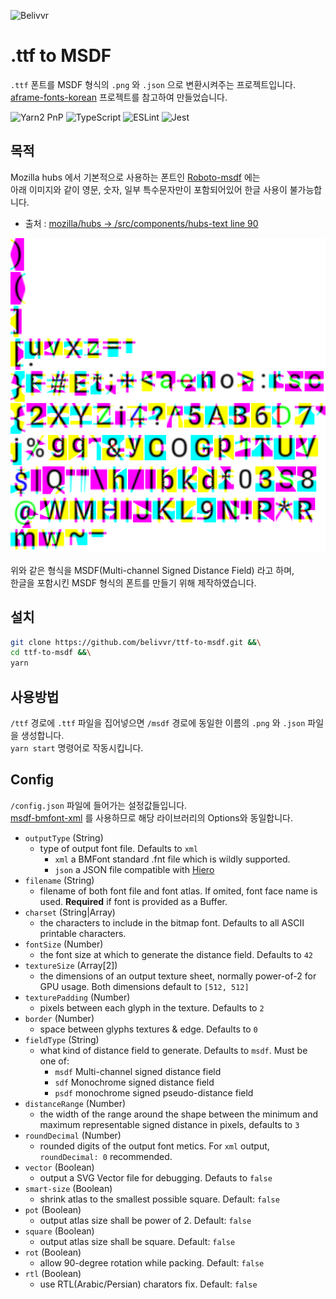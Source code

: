 ![Belivvr](https://avatars.githubusercontent.com/u/40684200?s=200&v=4)

# .ttf to MSDF

`.ttf` 폰트를 MSDF 형식의 `.png` 와 `.json` 으로 변환시켜주는 프로젝트입니다.  
[aframe-fonts-korean](https://github.com/myso-kr/aframe-fonts-korean) 프로젝트를 참고하여 만들었습니다.

![Yarn2 PnP](https://img.shields.io/badge/Yarn2-PnP-2C8EBB?style=for-the-badge&logo=yarn&logoColor=white)
![TypeScript](https://img.shields.io/badge/TypeScript-007ACC?style=for-the-badge&logo=typescript&logoColor=white)
![ESLint](https://img.shields.io/badge/eslint-3A33D1?style=for-the-badge&logo=eslint&logoColor=white)
![Jest](https://img.shields.io/badge/Jest-C21325?style=for-the-badge&logo=jest&logoColor=white)

## 목적

Mozilla hubs 에서 기본적으로 사용하는 폰트인 [Roboto-msdf](https://cdn.aframe.io/fonts/Roboto-msdf.png) 에는  
아래 이미지와 같이 영문, 숫자, 일부 특수문자만이 포함되어있어 한글 사용이 불가능합니다.  

- 출처 : [mozilla/hubs -> /src/components/hubs-text line 90](https://github.com/mozilla/hubs/blob/master/src/components/hubs-text.js#L90)

![Roboto-msdf font image](./Roboto-msdf.png)

위와 같은 형식을 MSDF(Multi-channel Signed Distance Field) 라고 하며,  
한글을 포함시킨 MSDF 형식의 폰트를 만들기 위해 제작하였습니다.

## 설치

```sh
git clone https://github.com/belivvr/ttf-to-msdf.git &&\
cd ttf-to-msdf &&\
yarn
```

## 사용방법

`/ttf` 경로에 `.ttf` 파일을 집어넣으면 `/msdf` 경로에 동일한 이름의 `.png` 와 `.json` 파일을 생성합니다.  
`yarn start` 명령어로 작동시킵니다.

## Config

`/config.json` 파일에 들어가는 설정값들입니다.  
[msdf-bmfont-xml](https://github.com/soimy/msdf-bmfont-xml#generatebmfontfontpath--fontbuffer-opt-callback) 를 사용하므로 해당 라이브러리의 Options와 동일합니다.

- `outputType` (String)
  - type of output font file. Defaults to `xml`
    - `xml` a BMFont standard .fnt file which is wildly supported.
    - `json` a JSON file compatible with [Hiero](https://github.com/libgdx/libgdx/wiki/Hiero)
- `filename` (String)
  - filename of both font file and font atlas. If omited, font face name is used. **Required** if font is provided as a Buffer.
- `charset` (String|Array)
  - the characters to include in the bitmap font. Defaults to all ASCII printable characters.
- `fontSize` (Number)
  - the font size at which to generate the distance field. Defaults to `42`
- `textureSize` (Array[2])
  - the dimensions of an output texture sheet, normally power-of-2 for GPU usage. Both dimensions default to `[512, 512]`
- `texturePadding` (Number)
  - pixels between each glyph in the texture. Defaults to `2`
- `border` (Number)
  - space between glyphs textures & edge. Defaults to `0`
- `fieldType` (String)
  - what kind of distance field to generate. Defaults to `msdf`. Must be one of:
    - `msdf` Multi-channel signed distance field
    - `sdf` Monochrome signed distance field
    - `psdf` monochrome signed pseudo-distance field
- `distanceRange` (Number)
  - the width of the range around the shape between the minimum and maximum representable signed distance in pixels, defaults to `3`
- `roundDecimal` (Number)
  - rounded digits of the output font metics. For `xml` output, `roundDecimal: 0` recommended.
- `vector` (Boolean)
  - output a SVG Vector file for debugging. Defauts to `false`
- `smart-size` (Boolean)
  - shrink atlas to the smallest possible square. Default: `false`
- `pot` (Boolean)
  - output atlas size shall be power of 2. Default: `false`
- `square` (Boolean)
  - output atlas size shall be square. Default: `false`
- `rot` (Boolean)
  - allow 90-degree rotation while packing. Default: `false`
- `rtl` (Boolean)
  - use RTL(Arabic/Persian) charators fix. Default: `false`
